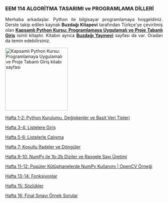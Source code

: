 <h3>EEM 114 ALGORİTMA TASARIMI ve PROGRAMLAMA DİLLERİ</h3>
<p align="justify">Merhaba arkadaşlar. Python ile bilgisayar programlamaya hoşgeldiniz. Derste takip edilen kaynak <b>Buzdağı Kitapevi</b> tarafından Türkçe'ye çevirilmiş olan <a href="https://www.buzdagikitabevi.com/kapsamli-python-kursu-programlamaya-uygulamali-ve-proje-tabanli-giris" target="_blank"><b>Kapsamlı Python Kursu: Programlamaya Uygulamalı ve Proje Tabanlı Giriş</b></a> isimli kitaptır. Kitabın ayrıca <a href="https://buzdagiyayinevi.com/kapsamli-python-kursu-programlamaya-uygulamali-ve-proje-tabanli-giris/" target="_blank"><b>Buzdağı Yayınevi</b></a> sayfası da var. Oradan da temin edebilirsiniz.</p>

<img src="https://buzdagiyayinevi.com/wp-content/uploads/2022/02/Python-Crash-Course-Kapak-scaled.jpg" target="_blank" alt="Kapsamlı Python Kursu: Programlamaya Uygulamalı ve Proje Tabanlı Giriş kitabı sayfası" width="200" height=auto>

<a href="https://github.com/mtahakoroglu/gumushane-EEM-kodlama/tree/main/EEM114/lecture/week-01-02" target="_blank">Hafta 1-2: Python Kurulumu, Değişkenler ve Basit Veri Tipleri</a><br>

<a href="https://github.com/mtahakoroglu/gumushane-EEM-kodlama/tree/main/EEM114/lecture/week-03-04" target="_blank">Hafta 3-4: Listelere Giriş</a><br>

<a href="https://github.com/mtahakoroglu/gumushane-EEM-kodlama/tree/main/EEM114/lecture/week-05-06" target="_blank">Hafta 5-6: Listelerle Çalışma</a><br>

<a href="https://github.com/mtahakoroglu/gumushane-EEM-kodlama/tree/main/EEM114/lecture/week-07" target="_blank">Hafta 7: Koşullu İfadeler ve Döngüler</a><br>

<a href="https://github.com/mtahakoroglu/gumushane-EEM-kodlama/tree/main/EEM114/lecture/week-09-10" target="_blank">Hafta 9-10: NumPy ile 1b-2b Diziler ve Rasgele Sayı Üretimi</a><br>

<a href="https://github.com/mtahakoroglu/gumushane-EEM-kodlama/tree/main/EEM114/lecture/week-11-12" target="_blank">Hafta 11-12: Popüler Kütüphanelerde NumPy Kullanımı | OpenCV Örneği</a><br>

<a href="https://github.com/mtahakoroglu/gumushane-EEM-kodlama/tree/main/EEM114/lecture/week-13-14" target="_blank">Hafta 13-14: Fonksiyonlar</a><br>

<a href="https://github.com/mtahakoroglu/gumushane-EEM-kodlama/tree/main/EEM114/lecture/week-15" target="_blank">Hafta 15: Sözlükler</a><br>

<a href="https://github.com/mtahakoroglu/gumushane-EEM-kodlama/tree/main/EEM114/lecture/week-16" target="_blank">Hafta 16: Final Sınavı Örnek Sorular</a><br>